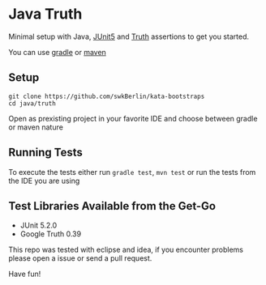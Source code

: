 # Java Truth

Minimal setup with Java, [JUnit5](https://junit.org/junit5/) and [Truth](http://google.github.io/truth/) assertions to get you started.

You can use [gradle](https://gradle.org/) or [maven](https://maven.apache.org/)

## Setup

    git clone https://github.com/swkBerlin/kata-bootstraps
    cd java/truth

Open as prexisting project in your favorite IDE and choose between gradle or maven nature

## Running Tests

To execute the tests either run `gradle test`, `mvn test` or run the tests from the IDE you are using

## Test Libraries Available from the Get-Go
- JUnit 5.2.0
- Google Truth 0.39

This repo was tested with eclipse and idea, if you encounter problems please open a issue or send a pull request.

Have fun!
